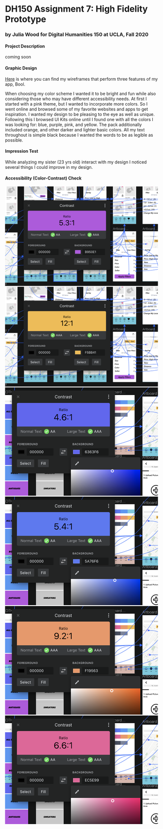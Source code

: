 # DH150 Assignment 7: High Fidelity Prototype

### by Julia Wood for Digital Humanities 150 at UCLA, Fall 2020 

#### Project Description

coming soon

#### Graphic Design

[Here](https://projects.invisionapp.com/freehand/document/fq1KDPdoR) is where you can find my wireframes that perform three features of my app, Bool. 

When choosing my color scheme I wanted it to be bright and fun while also considering those who may have different accessibility needs. At first I started with a pink theme, but I wanted to incorporate more colors. So I went online and browsed some of my favorite websites and apps to get inspiration. I wanted my design to be pleasing to the eye as well as unique. Following this I browsed UI Kits online until I found one with all the colors I was looking for: blue, purple, pink, and yellow. The pack additionally included orange, and other darker and lighter basic colors. All my text throughout is simple black because I wanted the words to be as legible as possible. 

#### Impression Test

While analyzing my sister (23 yrs old) interact with my design I noticed several things I could improve in my design. 

#### Accessibility (Color-Contrast) Check 

![1](https://github.com/JuliaWood1/DH150-UX-Design/blob/master/assignment07/Screen%20Shot%202020-11-23%20at%2011.49.55%20PM.png)
![2](https://github.com/JuliaWood1/DH150-UX-Design/blob/master/assignment07/Screen%20Shot%202020-11-23%20at%2011.50.03%20PM.png)
![3](https://github.com/JuliaWood1/DH150-UX-Design/blob/master/assignment07/Screen%20Shot%202020-11-23%20at%2011.50.29%20PM.png)
![4](https://github.com/JuliaWood1/DH150-UX-Design/blob/master/assignment07/Screen%20Shot%202020-11-23%20at%2011.50.36%20PM.png)
![5](https://github.com/JuliaWood1/DH150-UX-Design/blob/master/assignment07/Screen%20Shot%202020-11-23%20at%2011.50.50%20PM.png)
![6](https://github.com/JuliaWood1/DH150-UX-Design/blob/master/assignment07/Screen%20Shot%202020-11-23%20at%2011.50.56%20PM.png)
